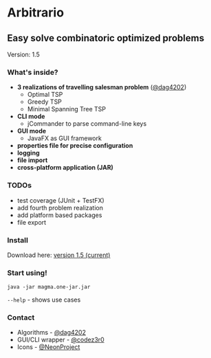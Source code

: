 # Arbitrario 

## Easy solve combinatoric optimized problems

Version: 1.5

### What's inside? 

* **3 realizations of travelling salesman problem** ([@dag4202](https://github.com/dag4202))
    - Optimal TSP
    - Greedy TSP
    - Minimal Spanning Tree TSP
* **CLI mode**
    - jCommander to parse command-line keys
* **GUI mode**
    - JavaFX as GUI framework
* **properties file for precise configuration**
* **logging**
* **file import**
* **cross-platform application (JAR)**

### TODOs 

* test coverage (JUnit + TestFX)
* add fourth problem realization
* add platform based packages
* file export

### Install

Download here: [version 1.5 (current)](https://bitbucket.org/cod3zer0/magma/downloads/magma.one-jar.jar)

### Start using!

`java -jar magma.one-jar.jar`

`--help` - shows use cases

### Contact
* Algorithms - [@dag4202](https://github.com/dag4202)
* GUI/CLI wrapper - [@codez3r0](https://bitbucket.org/cod3zer0/)
* Icons - [@NeonProject](https://thenounproject.com/lch121/)

